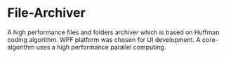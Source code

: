 # File-Archiver

A high performance files and folders archiver which is based on Huffman coding algorithm. WPF platform was chosen for UI development. A core-algorithm uses a high performance parallel computing.
